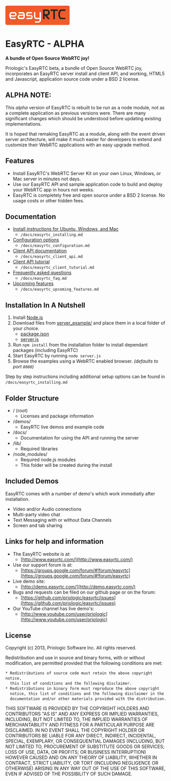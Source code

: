 ![EasyRTC](./api/img/easyrtc.png "EasyRTC")

EasyRTC - ALPHA
=======

**A bundle of Open Source WebRTC joy!**

Priologic's EasyRTC beta, a bundle of Open Source WebRTC joy, incorporates an EasyRTC server install and client API, and working, HTML5 and Javascript, application source code under a BSD 2 license.


ALPHA NOTE:
-----
This *alpha* version of EasyRTC is rebuilt to be run as a node module, not as a complete application as previous versions were. There are many significant changes which should be understood before updating existing implementations.

It is hoped that remaking EasyRTC as a module, along with the event driven server architecture, will make it much easier for developers to extend and customize their WebRTC applications with an easy upgrade method.


Features
--------
 * Install EasyRTC's WebRTC Server Kit on your own Linux, Windows, or Mac server in minutes not days.
 * Use our EasyRTC API and sample application code to build and deploy your WebRTC app in hours not weeks.
 * EasyRTC is completely free and open source under a BSD 2 license. No usage costs or other hidden fees.


Documentation
-------------
 * [Install instructions for Ubuntu, Windows, and Mac](./docs/easyrtc_installing.md)
     * `/docs/easyrtc_installing.md`
 * [Configuration options](./docs/easyrtc_configuration.md)
     * `/docs/easyrtc_configuration.md`
 * [Client API documentation](./docs/easyrtc_client_api.md)
     * `/docs/easyrtc_client_api.md`
 * [Client API tutorial](./docs/easyrtc_client_tutorial.md)
     * `/docs/easyrtc_client_tutorial.md`
 * [Frequently asked questions](./docs/easyrtc_faq.md)
     * `/docs/easyrtc_faq.md`
 * [Upcoming features](./docs/easyrtc_upcoming_features.md)
     * `/docs/easyrtc_upcoming_features.md`


Installation In A Nutshell
--------------------------
 1. Install [Node.js](http://nodejs.org)
 2. Download files from [server_example/](./server_example/) and place them in a local folder of your choice. 
    - [package.json](./server_example/package.json)
    - [server.js](./server_example/server.js)
 3. Run `npm install` from the installation folder to install dependant packages (including EasyRTC)
 4. Start EasyRTC by running `node server.js`
 5. Browse the examples using a WebRTC enabled browser. *(defaults to port `8080`)*

Step by step instructions including additional setup options can be found in `/docs/easyrtc_installing.md`


Folder Structure
----------------

* / (root)
  * Licenses and package information
* /demos/
  * EasyRTC live demos and example code
* /docs/
  * Documentation for using the API and running the server
* /lib/
  * Required libraries
* /node_modules/
  * Required node.js modules
  * This folder will be created during the install


Included Demos
--------------

EasyRTC comes with a number of demo's which work immediatly after installation.

 * Video and/or Audio connections
 * Multi-party video chat
 * Text Messaging with or without Data Channels
 * Screen and tab sharing


Links for help and information
------------------------------

* The EasyRTC website is at:
  * [http://www.easyrtc.com/](http://www.easyrtc.com/)
* Use our support forum is at:
  * [https://groups.google.com/forum/#!forum/easyrtc](https://groups.google.com/forum/#!forum/easyrtc)
* Live demo site:
  * [http://demo.easyrtc.com/](http://demo.easyrtc.com/)
* Bugs and requests can be filed on our github page or on the forum:
  * [https://github.com/priologic/easyrtc/issues](https://github.com/priologic/easyrtc/issues)
* Our YouTube channel has live demo's:
  * [http://www.youtube.com/user/priologic](http://www.youtube.com/user/priologic)


License
-------

Copyright (c) 2013, Priologic Software Inc.
All rights reserved.

Redistribution and use in source and binary forms, with or without
modification, are permitted provided that the following conditions are met:

    * Redistributions of source code must retain the above copyright notice,
      this list of conditions and the following disclaimer.
    * Redistributions in binary form must reproduce the above copyright
      notice, this list of conditions and the following disclaimer in the
      documentation and/or other materials provided with the distribution.

THIS SOFTWARE IS PROVIDED BY THE COPYRIGHT HOLDERS AND CONTRIBUTORS "AS IS"
AND ANY EXPRESS OR IMPLIED WARRANTIES, INCLUDING, BUT NOT LIMITED TO, THE
IMPLIED WARRANTIES OF MERCHANTABILITY AND FITNESS FOR A PARTICULAR PURPOSE
ARE DISCLAIMED. IN NO EVENT SHALL THE COPYRIGHT HOLDER OR CONTRIBUTORS BE
LIABLE FOR ANY DIRECT, INDIRECT, INCIDENTAL, SPECIAL, EXEMPLARY, OR
CONSEQUENTIAL DAMAGES (INCLUDING, BUT NOT LIMITED TO, PROCUREMENT OF
SUBSTITUTE GOODS OR SERVICES; LOSS OF USE, DATA, OR PROFITS; OR BUSINESS
INTERRUPTION) HOWEVER CAUSED AND ON ANY THEORY OF LIABILITY, WHETHER IN
CONTRACT, STRICT LIABILITY, OR TORT (INCLUDING NEGLIGENCE OR OTHERWISE)
ARISING IN ANY WAY OUT OF THE USE OF THIS SOFTWARE, EVEN IF ADVISED OF THE
POSSIBILITY OF SUCH DAMAGE.